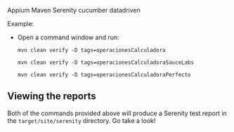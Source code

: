 Appium Maven Serenity cucumber datadriven

Example:
- Open a command window and run:

	`mvn clean verify -D tags=operacionesCalculadora`
	
	`mvn clean verify -D tags=operacionesCalculadoraSauceLabs`
	
	`mvn clean verify -D tags=operacionesCalculadoraPerfecto`
	

## Viewing the reports

Both of the commands provided above will produce a Serenity test report in the `target/site/serenity` directory. Go take a look!
